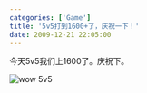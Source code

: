 ```yaml
---
categories: ['Game']
title: '5v5打到1600+了，庆祝一下！'
date: 2009-12-21 22:05:00
---
```

今天5v5我们上1600了。庆祝下。

![wow 5v5](http://farm9.staticflickr.com/8527/8509573735_f7c64d2b5c_z.jpg)
